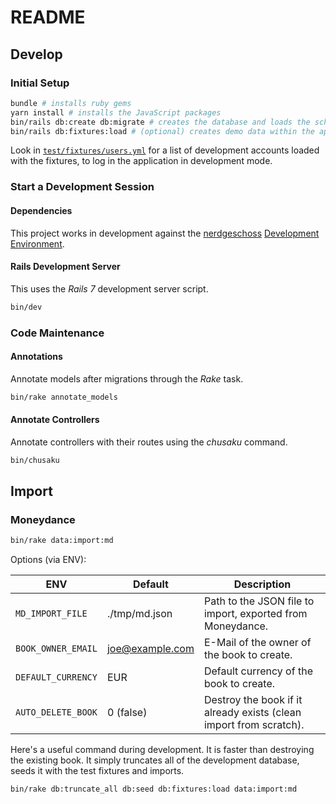 # README

## Develop

### Initial Setup

```bash
bundle # installs ruby gems
yarn install # installs the JavaScript packages
bin/rails db:create db:migrate # creates the database and loads the schema
bin/rails db:fixtures:load # (optional) creates demo data within the app
```

Look in [`test/fixtures/users.yml`](test/fixtures/users.yml) for a list
of development accounts loaded with the fixtures, to log in the application
in development mode.

### Start a Development Session

#### Dependencies

This project works in development against the [nerdgeschoss](https://nerdgeschoss.de/)
[Development Environment](https://github.com/nerdgeschoss/development-environment#nerdgeschoss-development-environment).

#### Rails Development Server

This uses the _Rails 7_ development server script.

```bash
bin/dev
```

### Code Maintenance

#### Annotations

Annotate models after migrations through the _Rake_ task.

```bash
bin/rake annotate_models
```

#### Annotate Controllers

Annotate controllers with their routes using the _chusaku_ command.

```bash
bin/chusaku
```

## Import

### Moneydance

```bash
bin/rake data:import:md
```

Options (via ENV):

| ENV                | Default         | Description                                                        |
| ------------------ | --------------- | ------------------------------------------------------------------ |
| `MD_IMPORT_FILE`   | ./tmp/md.json   | Path to the JSON file to import, exported from Moneydance.         |
| `BOOK_OWNER_EMAIL` | joe@example.com | E-Mail of the owner of the book to create.                         |
| `DEFAULT_CURRENCY` | EUR             | Default currency of the book to create.                            |
| `AUTO_DELETE_BOOK` | 0 (false)       | Destroy the book if it already exists (clean import from scratch). |

Here's a useful command during development. It is faster than destroying the existing book. It
simply truncates all of the development database, seeds it with the test fixtures and imports.

```bash
bin/rake db:truncate_all db:seed db:fixtures:load data:import:md
```

